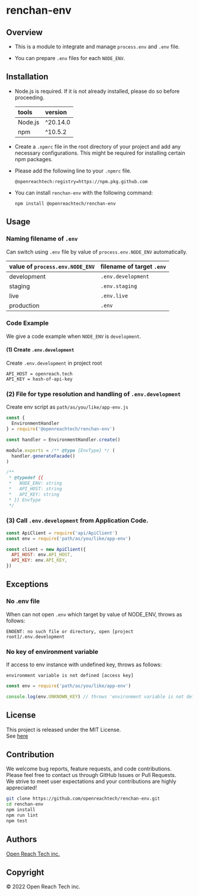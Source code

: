 # renchan-env

## Overview

* This is a module to integrate and manage `process.env` and `.env` file.

* You can prepare `.env` files for each `NODE_ENV`.

## Installation

* Node.js is required. If it is not already installed, please do so before proceeding.

  | tools | version |
  | :-- | :-- |
  | Node.js | ^20.14.0 |
  | npm | ^10.5.2 |

* Create a `.npmrc` file in the root directory of your project and add any necessary configurations. This might be required for installing certain npm packages.

* Please add the following line to your `.npmrc` file.

  ```
  @openreachtech:registry=https://npm.pkg.github.com
  ```

* You can install `renchan-env` with the following command:

  ```
  npm install @openreachtech/renchan-env
  ```

## Usage

### Naming filename of `.env`

Can switch using `.env` file by value of `process.env.NODE_ENV` automatically.

| value of `process.env.NODE_ENV` | filename of target `.env` |
| :-- | :-- |
| development | `.env.development` |
| staging | `.env.staging` |
| live | `.env.live` |
| production | `.env` |

### Code Example

We give a code example when `NODE_ENV` is `development`.

#### (1) Create `.env.development`

Create `.env.development` in project root

```
API_HOST = openreach.tech
API_KEY = hash-of-api-key
```

### (2) File for type resolution and handling of `.env.development`

Create env script as `path/as/you/like/app-env.js`

```js
const {
  EnvironmentHandler
} = require('@openreachtech/renchan-env')

const handler = EnvironmentHandler.create()

module.exports = /** @type {EnvType} */ (
  handler.generateFacade()
)

/**
 * @typedef {{
 *   NODE_ENV: string
 *   API_HOST: string
 *   API_KEY: string
 * }} EnvType
 */
```

### (3) Call `.env.development` from Application Code.

```js
const ApiClient = require('api/ApiClient')
const env = require('path/as/you/like/app-env')

const client = new ApiClient({
  API_HOST: env.API_HOST,
  API_KEY: env.API_KEY,
})
```

## Exceptions

### No .env file

When can not open `.env` which target by value of NODE_ENV, throws as follows:

```
ENOENT: no such file or directory, open [project root]/.env.development
```

### No key of environment variable

If access to env instance with undefined key, throws as follows:

```
environment variable is not defined [access key]
```

```js
const env = require('path/as/you/like/app-env')

console.log(env.UNKNOWN_KEY) // throws 'environment variable is not defined [UNKNOWN_KEY]'
```

## License

This project is released under the MIT License.<br>
See [here](./LICENSE)

## Contribution

We welcome bug reports, feature requests, and code contributions.<br>
Please feel free to contact us through GitHub Issues or Pull Requests.<br>
We strive to meet user expectations and your contributions are highly appreciated!

```sh
git clone https://github.com/openreachtech/renchan-env.git
cd renchan-env
npm install
npm run lint
npm test
```

## Authors

[Open Reach Tech inc.](https://openreach.tech)

## Copyright

© 2022 Open Reach Tech inc.
